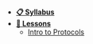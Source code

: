 - **[📋 Syllabus](README.md)**
- **[📅 Lessons](README.md#Schedule)**
    - [Intro to Protocols](Lessons/IntroProtocols.md)
